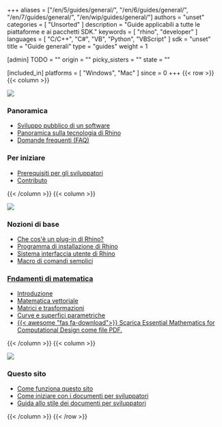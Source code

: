 ﻿+++
aliases = ["/en/5/guides/general/", "/en/6/guides/general/", "/en/7/guides/general/", "/en/wip/guides/general/"]
authors = "unset"
categories = [ "Unsorted" ]
description = "Guide applicabili a tutte le piattaforme e ai pacchetti SDK."
keywords = [ "rhino", "developer" ]
languages = [ "C/C++", "C#", "VB", "Python", "VBScript" ]
sdk = "unset"
title = "Guide generali"
type = "guides"
weight = 1

[admin]
TODO = ""
origin = ""
picky_sisters = ""
state = ""

[included_in]
platforms = [ "Windows", "Mac" ]
since = 0
+++
{{< row >}}
{{< column >}}

<!--the .snagit project for this image can be found next to the image -->
[<img src="/images/general-guides-col1.png">](/guides/general/developing-software-in-public)

### Panoramica

- [Sviluppo pubblico di un software](/guides/general/developing-software-in-public)
- [Panoramica sulla tecnologia di Rhino](/guides/general/rhino-technology-overview)
- [Domande frequenti (FAQ)](/guides/general/frequently-asked-questions)

### Per iniziare

- [Prerequisiti per gli sviluppatori](/guides/general/rhino-developer-prerequisites)
- [Contributo](/guides/general/contributing)

{{< /column >}}
{{< column >}}

<!--the .snagit project for this image can be found next to the image -->
[<img src="/images/general-guides-col2.png">](/guides/general/what-is-a-rhino-plugin)

### Nozioni di base

- [Che cos'è un plug-in di Rhino?](/guides/general/what-is-a-rhino-plugin)
- [Programma di installazione di Rhino](/guides/general/rhino-installer-engine)
- [Sistema interfaccia utente di Rhino](/guides/general/rhino-ui-system/)
- [Macro di comandi semplici](/guides/general/creating-command-macros/)

### [Fndamenti di matematica](/guides/general/essential-mathematics)

- [Introduzione](/guides/general/essential-mathematics)
- [Matematica vettoriale](/guides/general/essential-mathematics/vector-mathematics)
- [Matrici e trasformazioni](/guides/general/essential-mathematics/matrices-transformations)
- [Curve e superfici parametriche](/guides/general/essential-mathematics/parametric-curves-surfaces)
- [{{< awesome "fas fa-download">}} ](http://www.rhino3d.com/download/rhino/5.0/essentialmathematicsthirdedition/) [Scarica Essential Mathematics for Computational Design come file PDF. ](http://www.rhino3d.com/download/rhino/5.0/essentialmathematicsthirdedition/)

{{< /column >}}
{{< column >}}

<!--the .snagit project for this image can be found next to the image -->
[<img src="/images/general-guides-col3.png">](/guides/general/how-this-site-works)

### Questo sito

- [Come funziona questo sito](/guides/general/how-this-site-works)
- [Come iniziare con i documenti per sviluppatori](https://github.com/mcneel/developer-rhino3d-com/blob/main/README.md)
- [Guida allo stile dei documenti per sviluppatori](/guides/general/developer-docs-style-guide)

{{< /column >}}
{{< /row >}}
